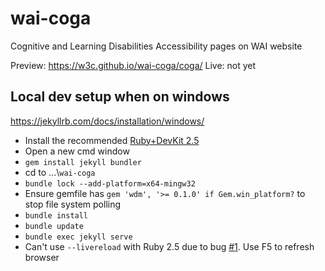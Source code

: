 # wai-coga
Cognitive and Learning Disabilities Accessibility pages on WAI website

Preview: https://w3c.github.io/wai-coga/coga/
Live: not yet

## Local dev setup when on windows

https://jekyllrb.com/docs/installation/windows/

* Install the recommended [ Ruby+DevKit 2.5](https://rubyinstaller.org/downloads/)
* Open a new cmd window
* ```gem install jekyll bundler```
* cd to ...\\```wai-coga```
* ```bundle lock --add-platform=x64-mingw32```
* Ensure gemfile has ```gem 'wdm', '>= 0.1.0' if Gem.win_platform?``` to stop file system polling
* ```bundle install```
* ```bundle update```
* ```bundle exec jekyll serve```
* Can't use `--livereload` with Ruby 2.5 due to bug [#1](https://github.com/w3c/wai-coga/issues/1). Use F5 to refresh browser
